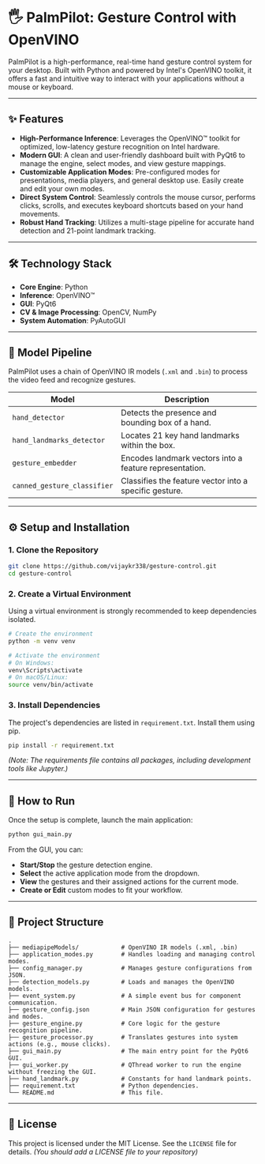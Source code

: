 # 🖐️ PalmPilot: Gesture Control with OpenVINO

PalmPilot is a high-performance, real-time hand gesture control system for your desktop. Built with Python and powered by Intel's OpenVINO toolkit, it offers a fast and intuitive way to interact with your applications without a mouse or keyboard.

---

## ✨ Features

-   **High-Performance Inference**: Leverages the OpenVINO™ toolkit for optimized, low-latency gesture recognition on Intel hardware.
-   **Modern GUI**: A clean and user-friendly dashboard built with PyQt6 to manage the engine, select modes, and view gesture mappings.
-   **Customizable Application Modes**: Pre-configured modes for presentations, media players, and general desktop use. Easily create and edit your own modes.
-   **Direct System Control**: Seamlessly controls the mouse cursor, performs clicks, scrolls, and executes keyboard shortcuts based on your hand movements.
-   **Robust Hand Tracking**: Utilizes a multi-stage pipeline for accurate hand detection and 21-point landmark tracking.

---

## 🛠️ Technology Stack

-   **Core Engine**: Python
-   **Inference**: OpenVINO™
-   **GUI**: PyQt6
-   **CV & Image Processing**: OpenCV, NumPy
-   **System Automation**: PyAutoGUI

---

## 🧠 Model Pipeline

PalmPilot uses a chain of OpenVINO IR models (`.xml` and `.bin`) to process the video feed and recognize gestures.

| Model                     | Description                                          |
| ------------------------- | ---------------------------------------------------- |
| `hand_detector`           | Detects the presence and bounding box of a hand.     |
| `hand_landmarks_detector` | Locates 21 key hand landmarks within the box.        |
| `gesture_embedder`        | Encodes landmark vectors into a feature representation.|
| `canned_gesture_classifier`| Classifies the feature vector into a specific gesture. |

---

## ⚙️ Setup and Installation

### 1. Clone the Repository

```bash
git clone https://github.com/vijaykr338/gesture-control.git
cd gesture-control
```

### 2. Create a Virtual Environment

Using a virtual environment is strongly recommended to keep dependencies isolated.

```bash
# Create the environment
python -m venv venv

# Activate the environment
# On Windows:
venv\Scripts\activate
# On macOS/Linux:
source venv/bin/activate
```

### 3. Install Dependencies

The project's dependencies are listed in `requirement.txt`. Install them using pip.

```bash
pip install -r requirement.txt
```
*(Note: The requirements file contains all packages, including development tools like Jupyter.)*

---

## 🚀 How to Run

Once the setup is complete, launch the main application:

```bash
python gui_main.py
```

From the GUI, you can:
-   **Start/Stop** the gesture detection engine.
-   **Select** the active application mode from the dropdown.
-   **View** the gestures and their assigned actions for the current mode.
-   **Create or Edit** custom modes to fit your workflow.

---

## 📁 Project Structure

```
.
├── mediapipeModels/            # OpenVINO IR models (.xml, .bin)
├── application_modes.py        # Handles loading and managing control modes.
├── config_manager.py           # Manages gesture configurations from JSON.
├── detection_models.py         # Loads and manages the OpenVINO models.
├── event_system.py             # A simple event bus for component communication.
├── gesture_config.json         # Main JSON configuration for gestures and modes.
├── gesture_engine.py           # Core logic for the gesture recognition pipeline.
├── gesture_processor.py        # Translates gestures into system actions (e.g., mouse clicks).
├── gui_main.py                 # The main entry point for the PyQt6 GUI.
├── gui_worker.py               # QThread worker to run the engine without freezing the GUI.
├── hand_landmark.py            # Constants for hand landmark points.
├── requirement.txt             # Python dependencies.
└── README.md                   # This file.
```

---

## 📄 License

This project is licensed under the MIT License. See the `LICENSE` file for details.
*(You should add a LICENSE file to your repository)*